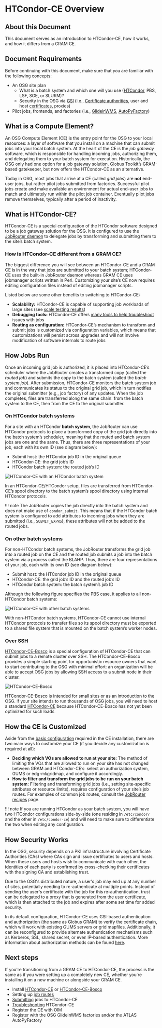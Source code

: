HTCondor-CE Overview
====================


About this Document
-------------------

This document serves as an introduction to HTCondor-CE, how it works, and how it differs from a GRAM CE.

Document Requirements
---------------------

Before continuing with this document, make sure that you are familiar with the following concepts:

-   An OSG site plan
    -   What is a batch system and which one will you use ([HTCondor](http://htcondor.org/), PBS, LSF, SGE, or SLURM)?
    -   Security in the OSG via [GSI](http://toolkit.globus.org/toolkit/docs/3.2/security.html) (i.e., [Certificate authorities](https://en.wikipedia.org/wiki/Certificate_authority), user and host [certificates](https://en.wikipedia.org/wiki/Public_key_certificate), proxies)
-   Pilot jobs, frontends, and factories (i.e., [GlideinWMS](http://glideinwms.fnal.gov/doc.prd/index.html), [AutoPyFactory](https://twiki.grid.iu.edu/bin/view/Documentation/Release3/AutoPyFactory))

What is a Compute Element?
--------------------------

An OSG Compute Element (CE) is the entry point for the OSG to your local resources: a layer of software that you install on a machine that can submit jobs into your local batch system. At the heart of the CE is the *job gateway* software, which is responsible for handling incoming jobs, authorizing them, and delegating them to your batch system for execution. Historically, the OSG only had one option for a job gateway solution, Globus Toolkit’s GRAM-based gatekeeper, but now offers the HTCondor-CE as an alternative.

Today in OSG, most jobs that arrive at a CE (called *grid jobs*) are **not** end-user jobs, but rather pilot jobs submitted from factories. Successful pilot jobs create and make available an environment for actual end-user jobs to match and ultimately run within the pilot job container. Eventually pilot jobs remove themselves, typically after a period of inactivity.

What is HTCondor-CE?
--------------------

HTCondor-CE is a special configuration of the HTCondor software designed to be a job gateway solution for the OSG. It is configured to use the [JobRouter daemon](http://research.cs.wisc.edu/htcondor/manual/v8.6/5_4HTCondor_Job.html) to delegate jobs by transforming and submitting them to the site’s batch system.

### How is HTCondor-CE different from a GRAM CE?

The biggest difference you will see between an HTCondor-CE and a GRAM CE is in the way that jobs are submitted to your batch system; HTCondor-CE uses the built-in JobRouter daemon whereas GRAM CE uses jobmanager scripts written in Perl. Customizing your site’s CE now requires editing configuration files instead of editing jobmanager scripts.

Listed below are some other benefits to switching to HTCondor-CE:

-   **Scalability:** HTCondor-CE is capable of supporting job workloads of large sites (see [scale testing results](https://twiki.opensciencegrid.org/bin/view/Documentation/Release3/HTCondorCEScaleTests))
-   **Debugging tools:** HTCondor-CE offers [many tools to help troubleshoot](troubleshoot-htcondor-ce) issues with jobs
-   **Routing as configuration:** HTCondor-CE’s mechanism to transform and submit jobs is customized via configuration variables, which means that customizations will persist across upgrades and will not involve modification of software internals to route jobs

How Jobs Run
------------

Once an incoming grid job is authorized, it is placed into HTCondor-CE’s scheduler where the JobRouter creates a transformed copy (called the *routed job*) and submits the copy to the batch system (called the *batch system job*). After submission, HTCondor-CE monitors the batch system job and communicates its status to the original grid job, which in turn notifies the original submitter (e.g., job factory) of any updates. When the job completes, files are transferred along the same chain: from the batch system to the CE, then from the CE to the original submitter.

### On HTCondor batch systems

For a site with an HTCondor **batch system**, the JobRouter can use HTCondor protocols to place a transformed copy of the grid job directly into the batch system’s scheduler, meaning that the routed and batch system jobs are one and the same. Thus, there are three representations of your job, each with its own ID (see diagram below):

-   Submit host: the HTCondor job ID in the original queue
-   HTCondor-CE: the grid job’s ID
-   HTCondor batch system: the routed job’s ID

![HTCondor-CE with an HTCondor batch system](../images/ce_condorbatchsystem.png)

In an HTCondor-CE/HTCondor setup, files are transferred from HTCondor-CE’s spool directory to the batch system’s spool directory using internal HTCondor protocols.

!!! note
    The JobRouter copies the job directly into the batch system and does not make use of `condor_submit`. This means that if the HTCondor batch system is configured to add attributes to incoming jobs when they are submitted (i.e., `SUBMIT_EXPRS`), these attributes will not be added to the routed jobs.

### On other batch systems

For non-HTCondor batch systems, the JobRouter transforms the grid job into a routed job on the CE and the routed job submits a job into the batch system via a process called the BLAHP. Thus, there are four representations of your job, each with its own ID (see diagram below):

-   Submit host: the HTCondor job ID in the original queue
-   HTCondor-CE: the grid job’s ID and the routed job’s ID
-   HTCondor batch system: the batch system’s job ID

Although the following figure specifies the PBS case, it applies to all non-HTCondor batch systems:

![HTCondor-CE with other batch systems](../images/ce_otherbatchsystem.png)

With non-HTCondor batch systems, HTCondor-CE cannot use internal HTCondor protocols to transfer files so its spool directory must be exported to a shared file system that is mounted on the batch system’s worker nodes.

### Over SSH

[HTCondor-CE-Bosco](https://twiki.grid.iu.edu/bin/view/Documentation/Release3/InstallHTCondorBosco) is a special configuration of HTCondor-CE that can submit jobs to a remote cluster over SSH. The HTCondor-CE-Bosco provides a simple starting point for opportunistic resource owners that want to start contributing to the OSG with minimal effort: an organization will be able to accept OSG jobs by allowing SSH access to a submit node in their cluster.

![HTCondor-CE-Bosco](../images/HTCondorCEBosco.png)

HTCondor-CE-Bosco is intended for small sites or as an introduction to the OSG. If your site intends to run thousands of OSG jobs, you will need to host a standard [HTCondor-CE](install-htcondor-ce) because HTCondor-CE-Bosco has not yet been optimized for such loads.

How the CE is Customized
------------------------

Aside from the [basic configuration](install-htcondor-ce#configuring-htcondor-ce) required in the CE installation, there are two main ways to customize your CE (if you decide any customization is required at all):

-   **Deciding which VOs are allowed to run at your site:** The method of limiting the VOs that are allowed to run on your site has not changed between GRAM and HTCondor-CE’s: select an authorization system, GUMS or edg-mkgridmap, and configure it accordingly.
-   **How to filter and transform the grid jobs to be run on your batch system:** Filtering and transforming grid jobs (i.e., setting site-specific attributes or resource limits), requires configuration of your site’s job routes. For examples of common job routes, consult the [JobRouter recipes](https://twiki.grid.iu.edu/bin/view/Documentation/Release3/JobRouterRecipes) page.

!!! note
    If you are running HTCondor as your batch system, you will have two HTCondor configurations side-by-side (one residing in `/etc/condor/` and the other in `/etc/condor-ce`) and will need to make sure to differentiate the two when editing any configuration.

How Security Works
------------------

In the OSG, security depends on a PKI infrastructure involving Certificate Authorities (CAs) where CAs sign and issue certifcates to users and hosts. When these users and hosts wish to communicate with each other, the identities of each party is confirmed by cross-checking their certificates with the signing CA and establishing trust.

Due to the OSG's distributed nature, a user's job may end up at any number of sites, potentially needing to re-authenticate at multiple points. Instead of sending the user's certificate with the job for this re-authentication, trust can be delegated to a proxy that is generated from the user certificate, which is then attached to the job and expires after some set time for added security.

In its default configuration, HTCondor-CE uses GSI-based authentication and authorization (the same as Globus GRAM) to verify the certificate chain, which will work with existing GUMS servers or grid mapfiles. Additionally, it can be reconfigured to provide alternate authentication mechanisms such as Kerberos, SSL, shared secret, or even IP-based authentication. More information about authorization methods can be found [here](http://research.cs.wisc.edu/htcondor/manual/v8.2/3_6Security.html#SECTION00463000000000000000).

Next steps
----------

If you're transitioning from a GRAM CE to HTCondor-CE, the process is the same as if you were setting up a completely new CE, whether you're installing it on a new machine or alongside your GRAM CE.

-   Install [HTCondor-CE](install-htcondor-ce) or [HTCondor-CE-Bosco](https://twiki.grid.iu.edu/bin/view/Documentation/Release3/InstallHTCondorBosco)
-   Setting up [job routes](https://twiki.grid.iu.edu/bin/view/Documentation/Release3/JobRouterRecipes)
-   [Submitting](submit-htcondor-ce) jobs to HTCondor-CE
-   [Troubleshooting](troubleshoot-htcondor-ce) HTCondor-CE
-   Register the CE with OIM
-   Register with the OSG GlideinWMS factories and/or the ATLAS AutoPyFactory
